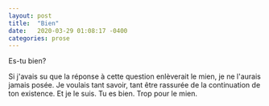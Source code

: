 ```yaml
---
layout: post
title:  "Bien"
date:   2020-03-29 01:08:17 -0400
categories: prose
---
```


Es-tu bien?

Si j'avais su que la réponse à cette question enlèverait le mien, je
ne l'aurais jamais posée. Je voulais tant savoir, tant être rassurée de la
continuation de ton existence. Et je le suis. Tu es bien. Trop pour le mien.
